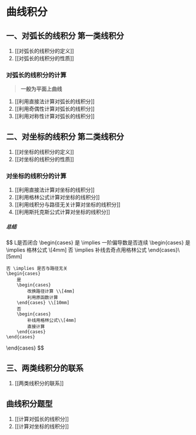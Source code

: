 # 曲线积分

## 一、对弧长的线积分 **第一类线积分**

1. [[对弧长的线积分的定义]]
2. [[对弧长的线积分的性质]]

### 对弧长的线积分的计算

> **一般为平面上曲线**

1. [[利用直接法计算对弧长的线积分]]
2. [[利用奇偶性计算对弧长的线积分]]
3. [[利用对称性计算对弧长的线积分]]

## 二、对坐标的线积分 **第二类线积分**

1. [[对坐标的线积分的定义]]
2. [[对坐标的线积分的性质]]

### 对坐标的线积分的计算

1. [[利用直接法计算对坐标的线积分]]
2. [[利用格林公式计算对坐标的线积分]]
3. [[利用线积分与路径无关计算对坐标的线积分]]
4. [[利用斯托克斯公式计算对坐标的线积分]]

##### 总结

$$
L是否闭合
\begin{cases}
	是 \implies 一阶偏导数是否连续
	\begin{cases}
		是 \implies 格林公式 \\[4mm]
		否 \implies 补线去奇点用格林公式
	\end{cases}\\[5mm]

	否 \implies 是否与路径无关
	\begin{cases}
		是
		\begin{cases}
			改换路径计算 \\[4mm]
			利用原函数计算
		\end{cases} \\[10mm]
		否
		\begin{cases}
			补线用格林公式\\[4mm]
			直接计算
		\end{cases}
	\end{cases}
\end{cases}
$$

## 三、两类线积分的联系

1. [[两类线积分的联系]]

## 曲线积分题型

1. [[计算对弧长的线积分]]
2. [[计算对坐标的线积分]]
